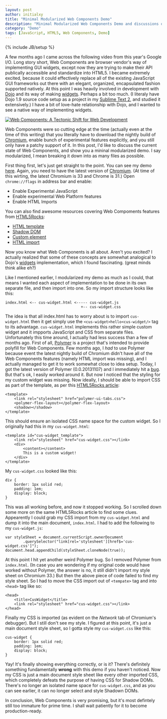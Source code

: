```yaml
---
layout: post
author: initialxy
title: "Minimal Modularized Web Components Demo"
description: "Minimal Modularized Web Components Demo and discussions on the brave new technology."
category: "Demo"
tags: [JavaScript, HTML5, Web Components, Demo]
---
```

{% include JB/setup %}

A few months ago I came across the following video from this year's Google I/O. Long story short, Web Components are browser vendor's way of implementing GUI widgets, except now they are trying to make their API publically accessible and standardize into HTML5. I became extremely excited, because it could effectively replace all of the existing JavaScript GUI frameworks out there with an elegant, organized, encapsulated fashion supported natively. At this point I was heavily involved in development with [Dojo](http://dojotoolkit.org/) and its way of making [widgets](http://dojotoolkit.org/reference-guide/1.9/quickstart/writingWidgets.html). Perhaps a bit too much. (I literaly have Dojo 1.9 source code setup as a project in my [Sublime Text 2](http://www.sublimetext.com/2), and studied it extensively.) I have a bit of love-hate relationship with Dojo, and I wanted to see a native way of implementing widgets.

[![Web Components: A Tectonic Shift for Web Development](http://img.youtube.com/vi/fqULJBBEVQE/0.jpg)](http://www.youtube.com/watch?v=fqULJBBEVQE)

Web Components were so cutting edge at the time (actually even at the time of this writing) that you literally have to download the nightly build of [Chromium](http://www.chromium.org/), enable bunch of experimental features explicitly, and you still only have a patchy support of it. In this post, I'd like to discuss the current state of Web Components, and show you a mininal modularized demo. I say modularized, I mean breaking it down into as many files as possible.<!--more-->

First thing first, let's just get straight to the point. You can see my demo [here](/static/files/2013-11-22-minimal-modularized-web-components-demo/demo/). Again, you need to have the latest version of [Chromium](http://www.chromium.org/). (At time of this wirting, the latest Chromium is 33 and Chrome is 31.) Open `chrome://flags` in address bar and enable:

* Enable Experimental JavaScript
* Enable experimental Web Platform features
* Enable HTML Imports

You can also find awesome resources covering Web Compoments features from [HTML5Rocks](http://www.html5rocks.com/en/):

* [HTML template](http://www.html5rocks.com/en/tutorials/webcomponents/template/)
* [Shadow DOM](http://www.html5rocks.com/en/tutorials/webcomponents/shadowdom/)
* [Custom element](http://www.html5rocks.com/en/tutorials/webcomponents/customelements/)
* [HTML import](http://www.html5rocks.com/en/tutorials/webcomponents/imports/)

Now you know what Web Components is all about. Aren't you excited? I actually realized that some of these concepts are somewhat analogical to Dojo's [widgets](http://dojotoolkit.org/reference-guide/1.9/quickstart/writingWidgets.html) implementation, which I found fascinating. (great minds think alike eh?)

Like I mentioned earlier, I modularized my demo as much as I could, that means I wanted each aspect of implementation to be done in its own separate file, and then import into one. So my import structure looks like this:

    index.html <-- cus-widget.html <----- cus-widget.js
                                      +-- cus-widget.css

The idea is that all index.html has to worry about is to import `cus-widget.html` then it get simply use the `<cus-widget>hello<cus-widget/>` tag to its advantage. `cus-widget.html` implements this rather simple custom widget and it impports JavaScript and CSS from separate files. Unfortunately this time around, I actually had less success than a few of months ago. First of all, [Polymer](http://www.polymer-project.org/) is a project that's intended to provide polyfill for Web Components. Few months ago, I _had_ to use Polymer because event the latest nightly build of Chromium didn't have all of the Web Components features (namely HTML import was missing), and I actually managed to get it to work somewhat close to idea setup. Today, I got the latest version of Polymer (0.0.20131107) and I immediately hit a [bug](https://github.com/Polymer/polymer/issues/290). But that's ok, I easily worked around it. But now I noticed that the styling for my custom widget was missing. Now ideally, I should be able to import CSS as part of the template, as per this [HTML5Rocks article](http://www.html5rocks.com/en/tutorials/webcomponents/imports/):

    <template>
        <link rel="stylesheet" href="polymer-ui-tabs.css">
        <polymer-flex-layout></polymer-flex-layout>
        <shadow></shadow>
    </template>

This should ensure an isolated CSS name space for the custom widget. So I originally had this in my `cus-widget.html`:

    <template id="cus-widget_template">
        <link rel="stylesheet" href="cus-widget.css"></link>
        <div>
            <content></content>
            This is a custom widget!
        </div>
    </template>

My `cus-widget.css` looked like this:

    div {
        border: 1px solid red;
        padding: 1em;
        display: block;
    }

This was all working before, and now it stopped working. So I scrolled down some more on the same HTML5Rocks article to find some clues. Appearently I could grab my CSS import from my `cus-widget.html` and dump it into the main document, `index.html`. I had to add the following to my `cus-widget.js`:

    var styleSheet = document.currentScript.ownerDocument
            .querySelector("link[rel='stylesheet'][href$='cus-widget.css']");
    document.head.appendChild(styleSheet.cloneNode(true));

At this point I hit yet another weird Polymer bug. So I removed Polymer from `index.html`. (In case you are wondering if my original code would have worked without Polymer, the answer is no, it still didn't import my style sheet on Chromium 33.) But then the above piece of code failed to find my style sheet. So I had to move the CSS import out of `<tempate>` tag and into `<head>` tag like so:

    <head>
        <title>CusWidget</title>
        <link rel="stylesheet" href="cus-widget.css"></link>
    </head>

Finally my CSS is imported (as evident on the _Network_ tab of Chromium's debugger). But I still don't see my style. I figured at this point, it's just a main document style sheet, so I gotta style my `cus-widget.css` like this:

    cus-widget {
        border: 1px solid red;
        padding: 1em;
        display: block;
    }

Yay! It's finally showing everything correctly, or is it? There's definitely something fundamentally **wrong** with this demo if you haven't noticed. Now my CSS is just a main document style sheet like every other imported CSS, which completely defeats the purpose of having CSS for Shadow DOMs. There's no longer an isolated name space for `cus-widget.css`, and as you can see earlier, it can no longer select and style Shadown DOMs.

In conclusion, Web Components is very promising, but it's most defintely still too immature for prime time. I shall wait patiently for it to become production-ready.
